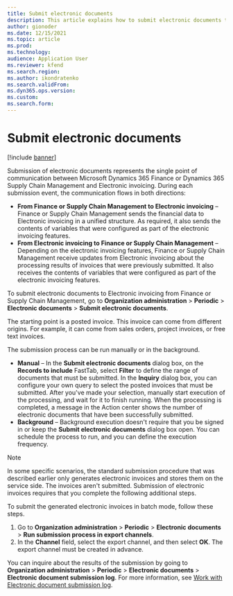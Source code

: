 ```yaml
---
title: Submit electronic documents
description: This article explains how to submit electronic documents to the Electronic invoicing service.
author: gionoder
ms.date: 12/15/2021
ms.topic: article
ms.prod: 
ms.technology: 
audience: Application User
ms.reviewer: kfend
ms.search.region: 
ms.author: ikondratenko
ms.search.validFrom: 
ms.dyn365.ops.version: 
ms.custom: 
ms.search.form: 
---
```


# Submit electronic documents

[!include [banner](../../includes/banner.md)]

Submission of electronic documents represents the single point of communication between Microsoft Dynamics 365 Finance or Dynamics 365 Supply Chain Management and Electronic invoicing. During each submission event, the communication flows in both directions:

- **From Finance or Supply Chain Management to Electronic invoicing** – Finance or Supply Chain Management sends the financial data to Electronic invoicing in a unified structure. As required, it also sends the contents of variables that were configured as part of the electronic invoicing features.
- **From Electronic invoicing to Finance or Supply Chain Management** – Depending on the electronic invoicing features, Finance or Supply Chain Management receive updates from Electronic invoicing about the processing results of invoices that were previously submitted. It also receives the contents of variables that were configured as part of the electronic invoicing features.

To submit electronic documents to Electronic invoicing from Finance or Supply Chain Management, go to **Organization administration** \> **Periodic** \> **Electronic documents** \> **Submit electronic documents**.

The starting point is a posted invoice. This invoice can come from different origins. For example, it can come from sales orders, project invoices, or free text invoices.

The submission process can be run manually or in the background.

- **Manual** – In the **Submit electronic documents** dialog box, on the **Records to include** FastTab, select **Filter** to define the range of documents that must be submitted. In the **Inquiry** dialog box, you can configure your own query to select the posted invoices that must be submitted. After you've made your selection, manually start execution of the processing, and wait for it to finish running. When the processing is completed, a message in the Action center shows the number of electronic documents that have been successfully submitted.
- **Background** – Background execution doesn't require that you be signed in or keep the **Submit electronic documents** dialog box open. You can schedule the process to run, and you can define the execution frequency.

> [!NOTE]
> In some specific scenarios, the standard submission procedure that was described earlier only generates electronic invoices and stores them on the service side. The invoices aren't submitted. Submission of electronic invoices requires that you complete the following additional steps.

To submit the generated electronic invoices in batch mode, follow these steps.

1. Go to **Organization administration** \> **Periodic** \> **Electronic documents** \> **Run submission process in export channels**.
2. In the **Channel** field, select the export channel, and then select **OK**. The export channel must be created in advance.

You can inquire about the results of the submission by going to **Organization administration** \> **Periodic** \> **Electronic documents** \> **Electronic document submission log**. For more information, see [Work with Electronic document submission log](e-invoicing-submission-log.md).  
